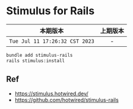 # Stimulus for Rails

|本期版本|上期版本
|:---:|:---:
`Tue Jul 11 17:26:32 CST 2023` | -


```bash
bundle add stimulus-rails
rails stimulus:install
```


## Ref

* <https://stimulus.hotwired.dev/>
* <https://github.com/hotwired/stimulus-rails>